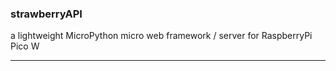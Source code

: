 ### strawberryAPI 

a lightweight MicroPython micro web framework / server for RaspberryPi Pico W

---
